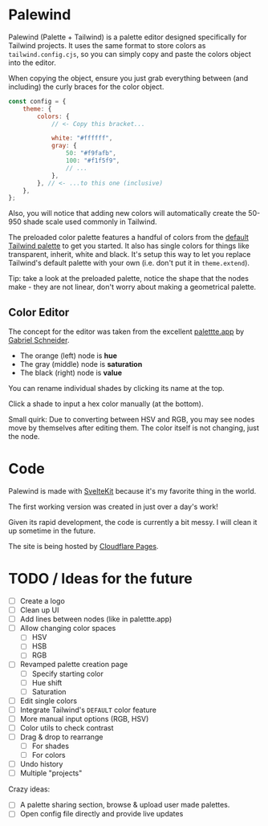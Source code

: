 # Palewind

Palewind (Palette + Tailwind) is a palette editor designed specifically for Tailwind projects. It uses the same format to store colors as `tailwind.config.cjs`, so you can simply copy and paste the colors object into the editor.

When copying the object, ensure you just grab everything between (and including) the curly braces for the color object.

```js
const config = {
	theme: {
		colors: {
			// <- Copy this bracket...

			white: "#ffffff",
			gray: {
				50: "#f9fafb",
				100: "#f1f5f9",
				// ...
			},
		}, // <- ...to this one (inclusive)
	},
};
```

Also, you will notice that adding new colors will automatically create the 50-950 shade scale used commonly in Tailwind.

The preloaded color palette features a handful of colors from the [default Tailwind palette](https://tailwindcss.com/docs/customizing-colors) to get you started. It also has single colors for things like transparent, inherit, white and black. It's setup this way to let you replace Tailwind's default palette with your own (i.e. don't put it in `theme.extend`).

Tip: take a look at the preloaded palette, notice the shape that the nodes make - they are not linear, don't worry about making a geometrical palette.

## Color Editor

The concept for the editor was taken from the excellent [palettte.app](https://palettte.app/) by [Gabriel Schneider](https://twitter.com/gabdorf).

- The orange (left) node is **hue**
- The gray (middle) node is **saturation**
- The black (right) node is **value**

You can rename individual shades by clicking its name at the top.

Click a shade to input a hex color manually (at the bottom).

Small quirk: Due to converting between HSV and RGB, you may see nodes move by themselves after editing them. The color itself is not changing, just the node.

# Code

Palewind is made with [SvelteKit](https://kit.svelte.dev/) because it's my favorite thing in the world.

The first working version was created in just over a day's work!

Given its rapid development, the code is currently a bit messy. I will clean it up sometime in the future.

The site is being hosted by [Cloudflare Pages](https://pages.cloudflare.com/).

# TODO / Ideas for the future

- [ ] Create a logo
- [ ] Clean up UI
- [ ] Add lines between nodes (like in palettte.app)
- [ ] Allow changing color spaces
  - [ ] HSV
  - [ ] HSB
  - [ ] RGB
- [ ] Revamped palette creation page
  - [ ] Specify starting color
  - [ ] Hue shift
  - [ ] Saturation
- [ ] Edit single colors
- [ ] Integrate Tailwind's `DEFAULT` color feature
- [ ] More manual input options (RGB, HSV)
- [ ] Color utils to check contrast
- [ ] Drag & drop to rearrange
  - [ ] For shades
  - [ ] For colors
- [ ] Undo history
- [ ] Multiple "projects"

Crazy ideas:

- [ ] A palette sharing section, browse & upload user made palettes.
- [ ] Open config file directly and provide live updates
